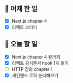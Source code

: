 ## 🐣 어제 한 일

- [x] Next.js chapter 4
- [x] 리액트 스터디

## 🐤 오늘 할 일

- [x] Next.js chapter 4 끝까지
- [x] 리액트 공식문서 hook 1개 읽기
- [ ] HTTP 강의 chapter 1
- [x] 세컨핸드 로직 분리해보기
